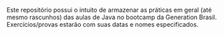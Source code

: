    Este repositório possui o intuito de armazenar as práticas em geral (até mesmo rascunhos) das aulas de Java no bootcamp da Generation Brasil.
Exercícios/provas estarão com suas datas e nomes especificados.
